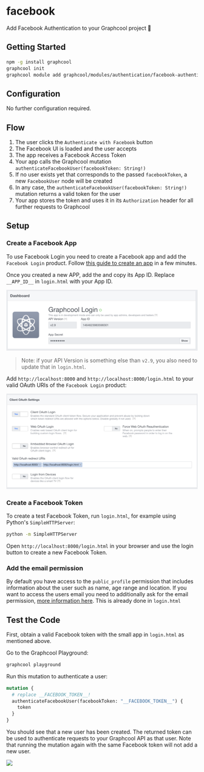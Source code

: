 # facebook

Add Facebook Authentication to your Graphcool project 🎁

## Getting Started

```sh
npm -g install graphcool
graphcool init
graphcool module add graphcool/modules/authentication/facebook-authentication
```

## Configuration

No further configuration required.

## Flow

1. The user clicks the `Authenticate with Facebook` button
2. The Facebook UI is loaded and the user accepts
3. The app receives a Facebook Access Token
4. Your app calls the Graphcool mutation `authenticateFacebookUser(facebookToken: String!)`
5. If no user exists yet that corresponds to the passed `facebookToken`, a new `FacebookUser` node will be created
6. In any case, the `authenticateFacebookUser(facebookToken: String!)` mutation returns a valid token for the user
7. Your app stores the token and uses it in its `Authorization` header for all further requests to Graphcool

## Setup

### Create a Facebook App

To use Facebook Login you need to create a Facebook app and add the `Facebook Login` product. Follow [this guide to create an app](https://developers.facebook.com/docs/apps/register) in a few minutes.

Once you created a new APP, add the and copy its App ID. Replace `__APP_ID__` in `login.html` with your App ID.

![](docs/app-id.png)

> Note: if your API Version is something else than `v2.9`, you also need to update that in `login.html`.

Add `http://localhost:8000` and `http://localhost:8000/login.html` to your valid OAuth URIs of the `Facebook Login` product:

![](docs/facebook-login-settings.png)

### Create a Facebook Token

To create a test Facebook Token, run `login.html`, for example using Python's `SimpleHTTPServer`:

```sh
python -m SimpleHTTPServer
```

Open `http://localhost:8000/login.html` in your browser and use the login button to create a new Facebook Token.

### Add the email permission

By default you have access to the `public_profile` permission that includes information about the user such as name, age range and location. If you want to access the users email you need to additionally ask for the email permission, [more information here](https://developers.facebook.com/docs/facebook-login/permissions/#adding). This is already done in `login.html`

## Test the Code

First, obtain a valid Facebook token with the small app in `login.html` as mentioned above.

Go to the Graphcool Playground:

```sh
graphcool playground
```

Run this mutation to authenticate a user:

```graphql
mutation {
  # replace __FACEBOOK_TOKEN__!
  authenticateFacebookUser(facebookToken: "__FACEBOOK_TOKEN__") {
    token
  }
}
```

You should see that a new user has been created. The returned token can be used to authenticate requests to your Graphcool API as that user. Note that running the mutation again with the same Facebook token will not add a new user.

![](http://i.imgur.com/5RHR6Ku.png)
